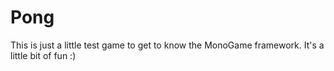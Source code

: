 # Pong
This is just a little test game to get to know the MonoGame framework. It's a little bit of fun :)
